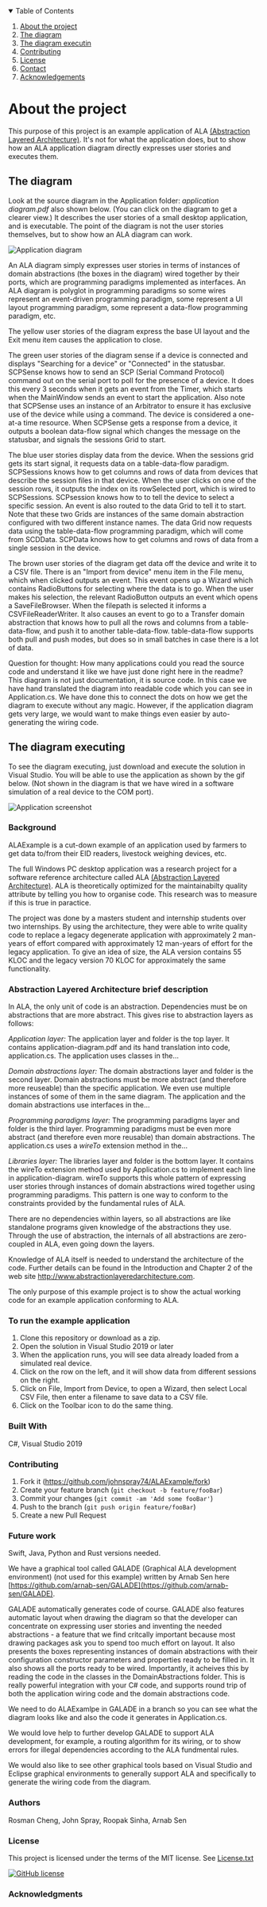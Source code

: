 <!-- TABLE OF CONTENTS -->
<details open="open">
  <summary>Table of Contents</summary>
  <ol>
    <li><a href="#about-the-project">About the project</a></li>
    <li><a href="#the-diagram">The diagram</a></li>
    <li><a href="#The-diagram-executing"> The diagram executin</a></li>
    <li><a href="#contributing">Contributing</a></li>
    <li><a href="#license">License</a></li>
    <li><a href="#contact">Contact</a></li>
    <li><a href="#acknowledgements">Acknowledgements</a></li>
  </ol>
</details>


# About the project

This purpose of this project is an example application of ALA [(Abstraction Layered Architecture)](http://www.abstractionlayeredarchitecture.com).
It's not for what the application does, but to show how an ALA application diagram directly expresses user stories and executes them.

## The diagram

Look at the source diagram in the Application folder: *application diagram.pdf* also shown below. (You can click on the diagram to get a clearer view.) It describes the user stories of a small desktop application, and is executable. The point of the diagram is not the user stories themselves, but to show how an ALA diagram can work. 

![Application diagram](Application/Application-diagram.png)

An ALA diagram simply expresses user stories in terms of instances of domain abstractions (the boxes in the diagram) wired together by their ports, which are programming paradigms implemented as interfaces. An ALA diagram is polyglot in programming paradigms so some wires represent an event-driven programming paradigm, some represent a UI layout programming paradigm, some represent a data-flow programming paradigm, etc. 

The yellow user stories of the diagram express the base UI layout and the Exit menu item causes the application to close.

The green user stories of the diagram sense if a device is connected and displays "Searching for a device" or "Connected" in the statusbar. SCPSense knows how to send an SCP (Serial Command Protocol) command out on the serial port to poll for the presence of a device. It does this every 3 seconds when it gets an event from the Timer, which starts when the MainWindow sends an event to start the application. Also note that SCPSense uses an instance of an Arbitrator to ensure it has exclusive use of the device while using a command. The device is considered a one-at-a time resource. When SCPSense gets a response from a device, it outputs a boolean data-flow signal which changes the message on the statusbar, and signals the sessions Grid to start.

The blue user stories display data from the device. When the sessions grid gets its start signal, it requests data on a table-data-flow paradigm. SCPSessions knows how to get columns and rows of data from devices that describe the session files in that device. When the user clicks on one of the session rows, it outputs the index on its rowSelected port, which is wired to SCPSessions. SCPsession knows how to to tell the device to select a specific session. An event is also routed to the data Grid to tell it to start. Note that these two Grids are instances of the same domain abstraction configured with two different instance names. The data Grid now requests data using the table-data-flow programming paradigm, which will come from SCDData. SCPData knows how to get columns and rows of data from a single session in the device.

The brown user stories of the diagram get data off the device and write it to a CSV file. There is an "Import from device" menu item in the File menu, which when clicked outputs an event. This event opens up a Wizard which contains RadioButtons for selecting where the data is to go. When the user makes his selection, the relevant RadioButton outputs an event which opens a SaveFileBrowser. When the filepath is selected it informs a CSVFileReaderWriter. It also causes an event to go to a Transfer domain abstraction that knows how to pull all the rows and columns from a table-data-flow, and push it to another table-data-flow. table-data-flow supports both pull and push modes, but does so in small batches in case there is a lot of data. 

Question for thought: How many applications could you read the source code and understand it like we have just done right here in the readme? This diagram is not just documentation, it is source code. In this case we have hand translated the diagram into readable code which you can see in Application.cs. We have done this to connect the dots on how we get the diagram to execute without any magic. However, if the application diagram gets very large, we would want to make things even easier by auto-generating the wiring code.

## The diagram executing

To see the diagram executing, just download and execute the solution in Visual Studio. You will be able to use the application as shown by the gif below. (Not shown in the diagram is that we have wired in a software simulation of a real device to the COM port).

![Application screenshot](Application/Application-demo.gif)

<!---
![Application screenshot](Application/Application-screenshot.png)
-->


### Background

ALAExample is a cut-down example of an application used by farmers to get data to/from their EID readers, livestock weighing devices, etc.

The full Windows PC desktop application was a research project for a software reference architecture called ALA [(Abstraction Layered Architecture)](http://www.abstractionlayeredarchitecture.com). ALA is theoretically optimized for the maintainabilty quality attribute by telling you how to organise code. This research was to measure if this is true in paractice.

The project was done by a masters student and internship students over two internships. By using the architecture, they were able to write quality code to replace a legacy degenerate application with approximately 2 man-years of effort compared with approximately 12 man-years of effort for the legacy application. To give an idea of size, the ALA version contains 55 KLOC and the legacy version 70 KLOC for approximately the same functionality.

<!---
[(Abstraction Layered Architecture)](http://www.abstractionlayeredarchitecture.com)
-->

### Abstraction Layered Architecture brief description

In ALA, the only unit of code is an abstraction. Dependencies must be on abstractions that are more abstract. This gives rise to abstraction layers as follows:

*Application layer:* The application layer and folder is the top layer. It contains application-diagram.pdf and its hand translation into code, application.cs.
The application uses classes in the... 

*Domain abstractions layer:* The domain abstractions layer and folder is the second layer. Domain abstractions must be more abstract (and therefore more reuseable) than the specific application. We even use multiple instances of some of them in the same diagram. The application and the domain abstractions use interfaces in the...

*Programming paradigms layer:* The programming paradigms layer and folder is the third layer. Programming paradigms must be even more abstract (and therefore even more reusable) than domain abstractions. The application.cs uses a *wireTo* extension method in the...

*Libraries layer:* The libraries layer and folder is the bottom layer. It contains the wireTo extension method used by Application.cs to implement each line in application-diagram. wireTo supports this whole pattern of expressing user stories through instances of domain abstractions wired together using programming paradigms. This pattern is one way to conform to the constraints provided by the fundamental rules of ALA.

There are no dependencies within layers, so all abstractions are like standalone programs given knowledge of the abstractions they use. Through the use of abstraction, the internals of all abstractions are zero-coupled in ALA, even going down the layers.

Knowledge of ALA itself is needed to understand the architecture of the code. Further details can be found in the Introduction and Chapter 2 of the web site <http://www.abstractionlayeredarchitecture.com>.

The only purpose of this example project is to show the actual working code for an example application conforming to ALA. 


### To run the example application

1. Clone this repository or download as a zip.
2. Open the solution in Visual Studio 2019 or later
3. When the application runs, you will see data already loaded from a simulated real device.
4. Click on the row on the left, and it will show data from different sessions on the right.
5. Click on File, Import from Device, to open a Wizard, then select Local CSV File, then enter a filename to save data to a CSV file.
6. Click on the Toolbar icon to do the same thing.


### Built With

C#, Visual Studio 2019

### Contributing

1. Fork it (<https://github.com/johnspray74/ALAExample/fork>)
2. Create your feature branch (`git checkout -b feature/fooBar`)
3. Commit your changes (`git commit -am 'Add some fooBar'`)
4. Push to the branch (`git push origin feature/fooBar`)
5. Create a new Pull Request


### Future work

Swift, Java, Python and Rust versions needed.

We have a graphical tool called GALADE (Graphical ALA development environment) (not used for this example) written by Arnab Sen here [https://github.com/arnab-sen/GALADE](https://github.com/arnab-sen/GALADE).

GALADE automatically generates code of course. GALADE also features automatic layout when drawing the diagram so that the developer can concentrate on expressing user stories and inventing the needed abstractions - a feature that we find critcally important because most drawing packages ask you to spend too much effort on layout. It also presents the boxes representing instances of domain abstractions with their configuration constructor parameters and properties ready to be filled in. It also shows all the ports ready to be wired. Importantly, it acheives this by reading the code in the classes in the DomainAbstractions folder. This is really powerful integration with your C# code, and supports round trip of both the application wiring code and the domain abstractions code.
 
We need to do ALAExamlpe in GALADE in a branch so you can see what the diagram looks like and also the code it generates in Application.cs. 
 
We would love help to further develop GALADE to support ALA development, for example, a routing algorithm for its wiring, or to show errors for illegal dependencies according to the ALA fundmental rules.

We would also like to see other graphical tools based on Visual Studio and Eclipse graphical environments to generally support ALA and specifically to generate the wiring code from the diagram.

### Authors

Rosman Cheng, John Spray, Roopak Sinha, Arnab Sen


### License

This project is licensed under the terms of the MIT license. See [License.txt](License.txt)

[![GitHub license](https://img.shields.io/github/license/johnspray74/ALAExample)](https://github.com/johnspray74/ALAExample/blob/master/License.txt)

### Acknowledgments


